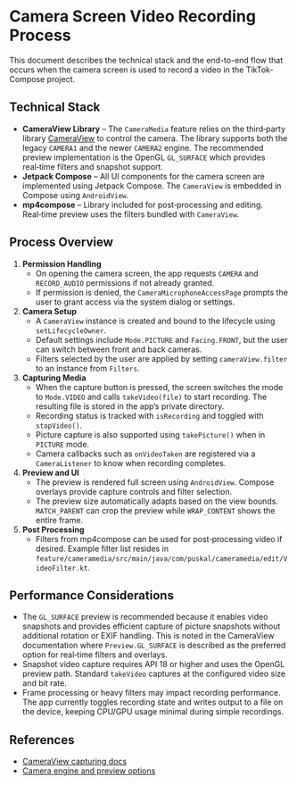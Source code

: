 # Camera Screen Video Recording Process

This document describes the technical stack and the end-to-end flow that occurs when the camera screen is used to record a video in the TikTok-Compose project.

## Technical Stack

- **CameraView Library** – The `CameraMedia` feature relies on the third‑party library [CameraView](https://github.com/natario1/CameraView) to control the camera. The library supports both the legacy `CAMERA1` and the newer `CAMERA2` engine. The recommended preview implementation is the OpenGL `GL_SURFACE` which provides real‑time filters and snapshot support.
- **Jetpack Compose** – All UI components for the camera screen are implemented using Jetpack Compose. The `CameraView` is embedded in Compose using `AndroidView`.
- **mp4compose** – Library included for post‑processing and editing. Real‑time preview uses the filters bundled with `CameraView`.

## Process Overview

1. **Permission Handling**
   - On opening the camera screen, the app requests `CAMERA` and `RECORD_AUDIO` permissions if not already granted.
   - If permission is denied, the `CameraMicrophoneAccessPage` prompts the user to grant access via the system dialog or settings.
2. **Camera Setup**
   - A `CameraView` instance is created and bound to the lifecycle using `setLifecycleOwner`.
   - Default settings include `Mode.PICTURE` and `Facing.FRONT`, but the user can switch between front and back cameras.
   - Filters selected by the user are applied by setting `cameraView.filter` to an instance from `Filters`.
3. **Capturing Media**
   - When the capture button is pressed, the screen switches the mode to `Mode.VIDEO` and calls `takeVideo(file)` to start recording. The resulting file is stored in the app’s private directory.
   - Recording status is tracked with `isRecording` and toggled with `stopVideo()`.
   - Picture capture is also supported using `takePicture()` when in `PICTURE` mode.
   - Camera callbacks such as `onVideoTaken` are registered via a `CameraListener` to know when recording completes.
4. **Preview and UI**
   - The preview is rendered full screen using `AndroidView`. Compose overlays provide capture controls and filter selection.
   - The preview size automatically adapts based on the view bounds. `MATCH_PARENT` can crop the preview while `WRAP_CONTENT` shows the entire frame.
5. **Post Processing**
   - Filters from mp4compose can be used for post‑processing video if desired. Example filter list resides in `feature/cameramedia/src/main/java/com/puskal/cameramedia/edit/VideoFilter.kt`.

## Performance Considerations

- The `GL_SURFACE` preview is recommended because it enables video snapshots and provides efficient capture of picture snapshots without additional rotation or EXIF handling. This is noted in the CameraView documentation where `Preview.GL_SURFACE` is described as the preferred option for real‑time filters and overlays.
- Snapshot video capture requires API 18 or higher and uses the OpenGL preview path. Standard `takeVideo` captures at the configured video size and bit rate.
- Frame processing or heavy filters may impact recording performance. The app currently toggles recording state and writes output to a file on the device, keeping CPU/GPU usage minimal during simple recordings.

## References

- [CameraView capturing docs](https://natario1.github.io/CameraView/docs/capturing-media/)
- [Camera engine and preview options](https://natario1.github.io/CameraView/docs/previews/)
